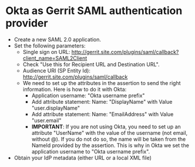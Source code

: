 # Okta as Gerrit SAML authentication provider

- Create a new SAML 2.0 application.
- Set the following parameters:
  - Single sign on URL: http://gerrit.site.com/plugins/saml/callback?client_name=SAML2Client
  - Check "Use this for Recipient URL and Destination URL".
  - Audience URI (SP Entity Id): http://gerrit.site.com/plugins/saml/callback
  - We need to set up the attributes in the assertion to send the right
    information. Here is how to do it with Okta:
    - Application username: "Okta username prefix"
    - Add attribute statement: Name: "DisplayName" with Value
      "user.displayName"
    - Add attribute statement: Name: "EmailAddress" with Value
      "user.email"
    - **IMPORTANT**: If you are not using Okta, you need to set up an attribute
      "UserName" with the value of the username (not email, without @). If you
      do not do so, the name will be taken from the NameId provided by
      the assertion.  This is why in Okta we set the application username to
      "Okta username prefix".
- Obtain your IdP metadata (either URL or a local XML file)
